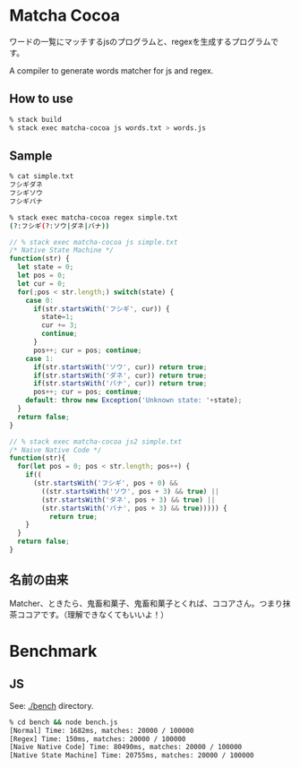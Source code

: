 # Matcha Cocoa

ワードの一覧にマッチするjsのプログラムと、regexを生成するプログラムです。

A compiler to generate words matcher for js and regex.

## How to use
```sh
% stack build
% stack exec matcha-cocoa js words.txt > words.js
```

## Sample

```sh
% cat simple.txt
フシギダネ
フシギソウ
フシギバナ
```

```sh
% stack exec matcha-cocoa regex simple.txt
(?:フシギ(?:ソウ|ダネ|バナ))
```

```js
// % stack exec matcha-cocoa js simple.txt
/* Native State Machine */
function(str) {
  let state = 0;
  let pos = 0;
  let cur = 0;
  for(;pos < str.length;) switch(state) {
    case 0:
      if(str.startsWith('フシギ', cur)) {
        state=1;
        cur += 3;
        continue;
      }
      pos++; cur = pos; continue;
    case 1:
      if(str.startsWith('ソウ', cur)) return true;
      if(str.startsWith('ダネ', cur)) return true;
      if(str.startsWith('バナ', cur)) return true;
      pos++; cur = pos; continue;
    default: throw new Exception('Unknown state: '+state);
  }
  return false;
}
```

```js
// % stack exec matcha-cocoa js2 simple.txt
/* Naive Native Code */
function(str){
  for(let pos = 0; pos < str.length; pos++) {
    if((
      (str.startsWith('フシギ', pos + 0) &&
        ((str.startsWith('ソウ', pos + 3) && true) ||
        (str.startsWith('ダネ', pos + 3) && true) ||
        (str.startsWith('バナ', pos + 3) && true))))) {
          return true;
    }
  }
  return false;
}
```

## 名前の由来

Matcher、ときたら、鬼畜和菓子、鬼畜和菓子とくれば、ココアさん。つまり抹茶ココアです。（理解できなくてもいいよ！）

# Benchmark

## JS

See: [./bench](./bench) directory.

```sh
% cd bench && node bench.js
[Normal] Time: 1682ms, matches: 20000 / 100000
[Regex] Time: 150ms, matches: 20000 / 100000
[Naive Native Code] Time: 80490ms, matches: 20000 / 100000
[Native State Machine] Time: 20755ms, matches: 20000 / 100000
```